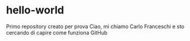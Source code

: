 # hello-world
Primo repository creato per prova
Ciao, mi chiamo Carlo Franceschi e sto cercando di
capire come funziona GitHub
